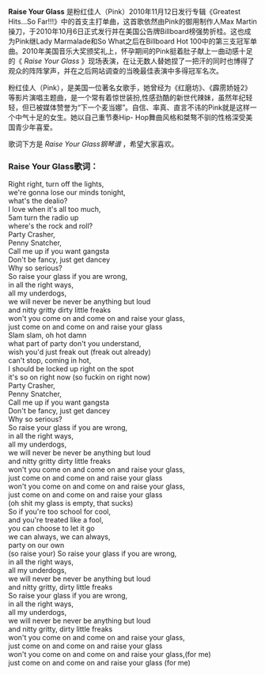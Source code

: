 

**Raise Your Glass** 是粉红佳人（Pink）2010年11月12日发行专辑《Greatest Hits...So
Far!!!》中的首支主打单曲，这首歌依然由Pink的御用制作人Max
Martin操刀，于2010年10月6日正式发行并在美国公告牌Billboard榜强势折桂。这也成为Pink继Lady Marmalade和So
What之后在Billboard Hot 100中的第三支冠军单曲。2010年美国音乐大奖颁奖礼上，怀孕期间的Pink挺着肚子献上一曲动感十足的《
_Raise Your Glass_ 》现场表演，在让无数人替她捏了一把汗的同时也博得了观众的阵阵掌声，并在之后网站调查的当晚最佳表演中多得冠军名次。

  
粉红佳人（Pink），是美国一位著名女歌手，她曾经为《红磨坊》、《霹雳娇娃2》等影片演唱主题曲，是一个常有着惊世装扮,性感劲酷的新世代辣妹，虽然年纪轻轻，但已被媒体赞誉为“下一个麦当娜”。自信、率真、直言不讳的Pink就是这样一个中气十足的女生。她以自己重节奏Hip-
Hop舞曲风格和桀骜不驯的性格深受美国青少年喜爱。

  
歌词下方是 _Raise Your Glass钢琴谱_ ，希望大家喜欢。

### Raise Your Glass歌词：

Right right, turn off the lights,  
we're gonna lose our minds tonight,  
what's the dealio?  
I love when it's all too much,  
5am turn the radio up  
where's the rock and roll?  
Party Crasher,  
Penny Snatcher,  
Call me up if you want gangsta  
Don't be fancy, just get dancey  
Why so serious?  
So raise your glass if you are wrong,  
in all the right ways,  
all my underdogs,  
we will never be never be anything but loud  
and nitty gritty dirty little freaks  
won't you come on and come on and raise your glass,  
just come on and come on and raise your glass  
Slam slam, oh hot damn  
what part of party don't you understand,  
wish you'd just freak out (freak out already)  
can't stop, coming in hot,  
I should be locked up right on the spot  
it's so on right now (so fuckin on right now)  
Party Crasher,  
Penny Snatcher,  
Call me up if you want gangsta  
Don't be fancy, just get dancey  
Why so serious?  
So raise your glass if you are wrong,  
in all the right ways,  
all my underdogs,  
we will never be never be anything but loud  
and nitty gritty dirty little freaks  
won't you come on and come on and raise your glass,  
just come on and come on and raise your glass  
won't you come on and come on and raise your glass,  
just come on and come on and raise your glass  
(oh shit my glass is empty, that sucks)  
So if you're too school for cool,  
and you're treated like a fool,  
you can choose to let it go  
we can always, we can always,  
party on our own  
(so raise your) So raise your glass if you are wrong,  
in all the right ways,  
all my underdogs,  
we will never be never be anything but loud  
and nitty gritty, dirty little freaks  
So raise your glass if you are wrong,  
in all the right ways,  
all my underdogs,  
we will never be never be anything but loud  
and nitty gritty, dirty little freaks  
won't you come on and come on and raise your glass,  
just come on and come on and raise your glass  
won't you come on and come on and raise your glass,(for me)  
just come on and come on and raise your glass (for me)

